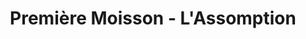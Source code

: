---
title: "Première Moisson - L'Assomption"
url: /lassomption/premiere-moisson-lassomption/
shop: Bäckerei
---